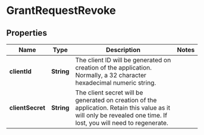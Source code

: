 
# GrantRequestRevoke

## Properties
Name | Type | Description | Notes
------------ | ------------- | ------------- | -------------
**clientId** | **String** | The client ID will be generated on creation of the application. Normally, a 32 character hexadecimal numeric string. | 
**clientSecret** | **String** | The client secret will be generated on creation of the application. Retain this value as it will only be revealed one time. If lost, you will need to regenerate. | 



